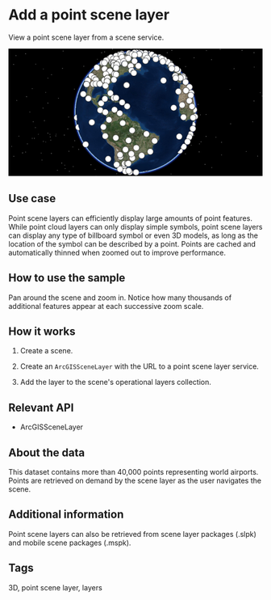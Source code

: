 # Add a point scene layer

View a point scene layer from a scene service.

<img src="AddAPointSceneLayer.png"/>

## Use case

Point scene layers can efficiently display large amounts of point features. While point cloud layers can only display simple symbols, point scene layers can display any type of billboard symbol or even 3D models, as long as the location of the symbol can be described by a point. Points are cached and automatically thinned when zoomed out to improve performance.

## How to use the sample

Pan around the scene and zoom in. Notice how many thousands of additional features appear at each successive zoom scale.

## How it works


1. Create a scene.

2. Create an `ArcGISSceneLayer` with the URL to a point scene layer service.

3. Add the layer to the scene's operational layers collection.


## Relevant API


* ArcGISSceneLayer


## About the data

This dataset contains more than 40,000 points representing world airports. Points are retrieved on demand by the scene layer as the user navigates the scene.

## Additional information

Point scene layers can also be retrieved from scene layer packages (.slpk) and mobile scene packages (.mspk).

## Tags

3D, point scene layer, layers